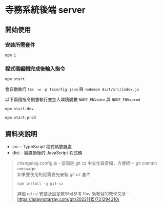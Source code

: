 # 寺務系統後端 server
## 開始使用
### 安裝所需套件
```js
npm i
```  
### 程式碼編輯完成後輸入指令  
```js
npm start
```  
會自動執行 ```tsc -w -p tsconfig.json``` 與 ```nodemon dist/src/index.js```

以下兩個指令則會執行並加入環境變數 ```NODE_ENV=dev``` 與 ```NODE_ENV=prod```
```js
npm start:dev
```  
```js
npm start:prod
```  

## 資料夾說明
* src - TypeScript 程式碼放置處
* dist - 編譯過後的 JavaScript 程式碼
> changelog.config.js - 這個是 git cz 中文化設定檔，方便統一 git commit message  
> 如果要使用的話需要先安裝 git cz 套件
> ```js
> npm install -g git-cz
> ```
> 詳細 git cz 安裝及設定教學可參考 Ray 助教寫的教學文章：  
> https://israynotarray.com/git/20221115/721294310/
